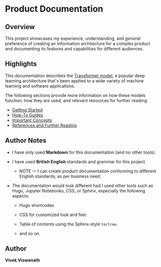 # Product Documentation  


## Overview

This project showcases my experience, understanding, and _general_ preference of creating an information architecture for a complex product and documenting its features and capabilities for different audiences.


## Highlights

This documentation describes the [Transformer model](The%20Transformer%20Model/README.md), a popular deep learning architecture that's been applied to a wide variety of machine learning and software applications. 

The following sections provide more information on how these models function, how they are used, and relevant resources for further reading:

- [Getting Started](The%20Transformer%20Model/Getting%20Started.md)
- [How-To Guides](The%20Transformer%20Model/How%20to%20use%20Transformers%20for%20Translation.md)
- [Important Concepts](The%20Transformer%20Model/Important%20Concepts.md)
- [References and Further Reading](The%20Transformer%20Model/References%20and%20Further%20Reading.md)


## Author Notes

- I have only used **Markdown** for this documentation (and no other tools).

- I have used **British English** standards and grammar for this project.

    - NOTE — I can create product documentation conforming to different English standards, as per business need.

- The documentation would look different had I used other tools such as Hugo, Jupyter Notebooks, CSS, or Sphinx, especially the following aspects:

  - Hugo shortcodes

  - CSS for customized look and feel.

  - Table of contents using the Sphinx-style `toctree`.

  - and so on.


## Author

**Vivek Viswanath**
